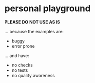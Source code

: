 # personal playground

**PLEASE DO NOT USE AS IS**

... because the examples are:

+ buggy
+ error prone

... and have:

+ no checks
+ no tests
+ no quality awareness
